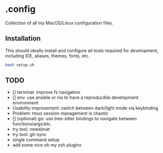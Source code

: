 # .config

Collection of all my MacOS/Linux configuration files.

## Installation

This should ideally install and configure all tools required for development,
including IDE, aliases, themes, fonts, etc.

```bash
bash setup.sh
```

## TODO

- [] terminal: improve fs navigation
- [] env: use ansible or nix to have a reproducible development environment
- Usability improvement: switch between dark/light mode via keybinding
- Problem: tmux session management is chaotic
- [] (optional) go: use tree-sitter bindings to navigate between
  functions/args/etc.
- try tool: newsboat
- try tool: git-sync
- single command setup
- add some nice oh my zsh plugins
